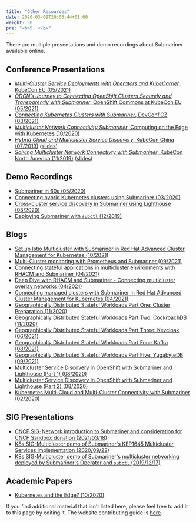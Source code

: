 ```yaml
---
title: "Other Resources"
date: 2020-03-09T20:03:44+01:00
weight: 50
pre: "<b>5. </b>"
---
```


There are multiple presentations and demo recordings about Submariner available online.

## Conference Presentations

<!-- markdownlint-disable line-length -->
* [*Multi-Cluster Service Deployments with Operators and KubeCarrier*, KubeCon EU (05/2021)](https://youtu.be/mWQetXFVrao)
* [*ODCN’s Journey to Connecting OpenShift Clusters Securely and Transparently with Submariner*, OpenShift Commons at KubeCon EU (05/2021)
](https://youtu.be/BnbMpCbqyBk)
* [*Connecting Kubernetes Clusters with Submariner*, DevConf.CZ (03/2021)](https://www.youtube.com/watch?v=-HE9iq34Zj8)
* [*Multicluster Network Connectivity Submariner*, Computing on the Edge with Kubernetes (10/2020)](https://www.youtube.com/watch?v=x7PbyTVEXFg)
* [*Hybrid Cloud and Multicluster Service Discovery*, KubeCon China (07/2019)](https://www.youtube.com/watch?v=uU4PSBLrpi8&list=PLj6h78yzYM2Njj5PvNc4Mtcril2YyR95d) ([slides](https://static.sched.com/hosted_files/kccncosschn19eng/6b/Hybrid%20Cloud%20and%20Multi-Cluster%20Service%20Connectivity.pdf))
* [*Solving Multicluster Network Connectivty with Submariner*, KubeCon North America (11/2019)](https://www.youtube.com/watch?v=jMvuchSMCKU&list=PLj6h78yzYM2NDs-iu8WU5fMxINxHXlien) ([slides](https://static.sched.com/hosted_files/kccncna19/7d/Submariner%20Kubecon%20NA%202019%20%281%29.pdf))
<!-- markdownlint-enable line-length -->

## Demo Recordings

* [Submariner in 60s (05/2020)](https://www.youtube.com/watch?v=pQgUWiGtKqM)
* [Connecting hybrid Kubernetes clusters using Submariner (03/2020)](https://www.youtube.com/watch?v=fMhZRNn0fxQ)
* [Cross-cluster service discovery in Submariner using Lighthouse (03/2020)](https://www.youtube.com/watch?v=tXsemQPNhyQ)
* [Deploying Submariner with `subctl` (12/2019)](https://www.youtube.com/watch?v=cInmBXuZsU8)

## Blogs

* [Set up Istio Multicluster with Submariner in Red Hat Advanced Cluster Management for Kubernetes (10/2021)](https://cloud.redhat.com/blog/set-up-istio-multicluster-with-submariner-in-red-hat-advanced-cluster-management-for-kubernetes)
* [Multi-Cluster monitoring with Prometheus and Submariner (09/2021)](https://medium.com/@danielbachar/multi-cluster-monitoring-with-prometheus-and-submariner-f89ff733e7ec)
* [Connecting stateful applications in multicluster environments with RHACM and Submariner (04/2021)](https://rcarrata.com/openshift/rhacm-submariner-2/)
* [Deep Dive with RHACM and Submariner - Connecting multicluster overlay networks (04/2021)](https://rcarrata.com/openshift/rhacm-submariner/)
* [Connecting managed clusters with Submariner in Red Hat Advanced Cluster Management for Kubernetes (04/2021)](https://www.openshift.com/blog/connecting-managed-clusters-with-submariner-in-red-hat-advanced-cluster-management-for-kubernetes)
* [Geographically Distributed Stateful Workloads Part One: Cluster Preparation (11/2020)](https://www.openshift.com/blog/geographically-distributed-stateful-workloads-part-one-cluster-preparation)
* [Geographically Distributed Stateful Workloads Part Two: CockroachDB (11/2020)](https://www.openshift.com/blog/geographically-distributed-stateful-workloads-part-two-cockroachdb)
* [Geographically Distributed Stateful Workloads Part Three: Keycloak (06/2021)](https://cloud.redhat.com/blog/geographically-distributed-stateful-workloads-part-3-keycloak)
* [Geographically Distributed Stateful Workloads Part Four: Kafka (08/2021)](https://cloud.redhat.com/blog/geographically-distributed-stateful-workloads-part-four-kafka)
* [Geographically Distributed Stateful Workloads Part Five: YugabyteDB (09/2021)](https://cloud.redhat.com/blog/geographically-distributed-stateful-workloads-part-five-yugabytedb)
* [Multicluster Service Discovery in OpenShift with Submariner and Lighthouse (Part 1) (08/2020)](https://www.openshift.com/blog/multicluster-service-discovery-in-openshift)
* [Multicluster Service Discovery in OpenShift with Submariner and Lighthouse (Part 2) (08/2020)](https://www.openshift.com/blog/multicluster-service-discovery-in-openshift-part-2)
* [Kubernetes Multi-Cloud and Multi-Cluster Connectivity with Submariner (02/2020)](https://www.linkedin.com/pulse/kubernetes-multi-cloud-multi-cluster-connectivity-gokul-chandra/?trk=related_artice_Kubernetes%20Multi-Cloud%20and%20Multi-Cluster%20Connectivity%20with%20Submariner_article-card_title)

## SIG Presentations

* [CNCF SIG-Network introduction to Submariner and consideration for CNCF Sandbox donation (2021/03/18)](https://youtu.be/R5F8l9ursBk?t=878)
* [K8s SIG-Multicluster demo of Submariner's KEP1645 Multicluster Services implementation (2020/09/22)](https://youtu.be/bx4z9sMX8FM?t=1350)
* [K8s SIG-Multicluster demo of Submariner's multicluster networking deployed by Submariner's Operator and `subctl` (2019/12/17)](https://youtu.be/4C4kc9AOz4M?t=273)

## Academic Papers

* [Kubernetes and the Edge? (10/2020)](https://hal.inria.fr/hal-02972686/document)

If you find additional material that isn't listed here, please feel free to add it to this page by editing it.
The website contributing guide is [here](../development/website).
